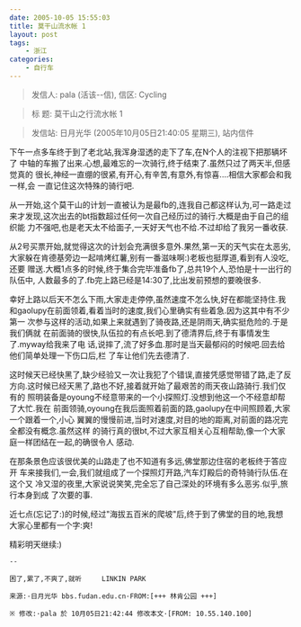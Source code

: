 ```yaml
---
date: 2005-10-05 15:55:03
title: 莫干山流水帐 1
layout: post
tags:
    - 浙江
categories:
    - 自行车
---
```

>发信人: pala (活该--信), 信区: Cycling

>标  题: 莫干山之行流水帐 1

>发信站: 日月光华 (2005年10月05日21:40:05 星期三), 站内信件

下午一点多车终于到了老北站,我浑身湿透的走下了车,在N个人的注视下把那辆坏了
中轴的车搬了出来.心想,最难忘的一次骑行,终于结束了.虽然只过了两天半,但感觉真的
很长,神经一直绷的很紧,有开心,有辛苦,有意外,有惊喜....相信大家都会和我一样,会
一直记住这次特殊的骑行吧.

从一开始,这个莫干山的计划一直被认为是最fb的,连我自己都这样认为,可一路走过
来才发现,这次出去的bt指数超过任何一次自己经历过的骑行.大概是由于自己的组织能
力不强吧,也是老天太不给面子,一天好天气也不给.不过却给了我另一番收获.

从2号买票开始,就觉得这次的计划会充满很多意外.果然,第一天的天气实在太恶劣,
大家躲在肯德基旁边一起啃烤红薯,别有一番滋味啊:)老板也挺厚道,看到有人没吃,还要
赠送.大概1点多的时候,终于集合完毕准备fb了,总共19个人,恐怕是十一出行的队伍中,
人数最多的了.fb完上路已经是14:30了,比出发前预想的要晚很多.

幸好上路以后天不怎么下雨,大家走走停停,虽然速度不怎么快,好在都能坚持住.我
和gaolupy在前面领着,看着当时的速度,我们心里确实有些着急.因为这其中有不少第一
次参与这样的活动,如果上来就遇到了骑夜路,还是阴雨天,确实挺危险的.于是我们俩就
在前面骑的很快,队伍拉的有点长吧.到了德清界后,终于有事情发生了.myway给我来了电
话,说摔了,流了好多血.那时是当天最郁闷的时候吧.回去给他们简单处理一下伤口后,栏
了车让他们先去德清了.

这时候天已经快黑了,缺少经验又一次让我犯了个错误,直接凭感觉带错了路,走了反
方向.这时候已经天黑了,路也不好,接着就开始了最艰苦的雨天夜山路骑行.我们仅有的
照明装备是oyoung不经意带来的一个小探照灯.没想到他这一个不经意却帮了大忙.我在
前面领骑,oyoung在我后面照着前面的路,gaolupy在中间照顾着,大家一个跟着一个,小心
翼翼的慢慢前进,当时对速度,对目的地的距离,对前面的路况完全都没有概念.虽然这样
的骑行真的很bt,不过大家互相关心互相帮助,像一个大家庭一样团结在一起,的确很令人
感动.

在那条景色应该很优美的山路走了也不知道有多远,佛堂那边住宿的老板终于答应开
车来接我们,一会,我们就组成了一个探照灯开路,汽车灯殿后的奇特骑行队伍.在这个又
冷又湿的夜里,大家说说笑笑,完全忘了自己深处的环境有多么恶劣.似乎,旅行本身到成
了次要的事.

近七点(忘记了:)的时候,经过"海拔五百米的爬坡"后,终于到了佛堂的目的地,我想
大家心里都有一个字:爽!

精彩明天继续:)

```
--

困了,累了,不爽了,就听     LINKIN PARK

来源:·日月光华 bbs.fudan.edu.cn·FROM:[+++ 林肯公园 +++]

※ 修改:·pala 於 10月05日21:42:44 修改本文·[FROM: 10.55.140.100] 
```
